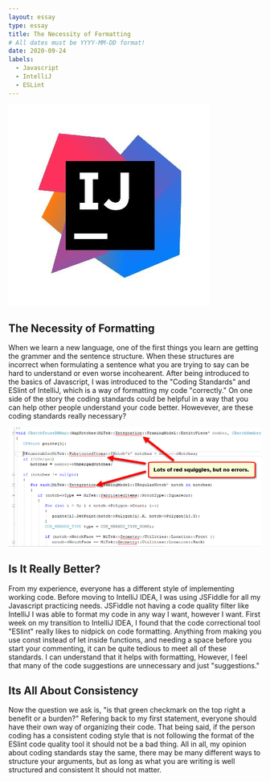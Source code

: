 ```yaml
---
layout: essay
type: essay
title: The Necessity of Formatting
# All dates must be YYYY-MM-DD format!
date: 2020-09-24
labels:
  - Javascript
  - IntelliJ
  - ESLint
---
```


<img class="ui medium top left square image" src="../images/intellij.jpg">

## The Necessity of Formatting

When we learn a new language, one of the first things you learn are getting the grammer and the sentence structure. When these structures are incorrect when formulating a sentence what you are trying to say can be hard to understand or even worse incohearent. After being introduced to the basics of Javascript, I was introduced to the "Coding Standards" and ESlint of IntelliJ, which is a way of formatting my code "correctly." On one side of the story the coding standards could be helpful in a way that you can help other people understand your code better. Howevever, are these coding standards really necessary? 

<img class="ui medium top left square image" src="../images/redlines.png">

## Is It Really Better?

From my experience, everyone has a different style of implementing working code. Before moving to IntelliJ IDEA, I was using JSFiddle for all my Javascript practicing needs. JSFiddle not having a code quality filter like IntelliJ I was able to format my code in any way I want, however I want. First week on my transition to IntelliJ IDEA, I found that the code correctional tool "ESlint" really likes to nidpick on code formatting. Anything from making you use const instead of let inside functions, and needing a space before you start your commenting, it can be quite tedious to meet all of these standards. I can understand that it helps with formatting, However, I feel that many of the code suggestions are unnecessary and just "suggestions."

## Its All About Consistency

Now the question we ask is, "is that green checkmark on the top right a benefit or a burden?" Refering back to my first statement, everyone should have their own way of organizing their code. That being said, if the person coding has a consistent coding style that is not following the format of the ESlint code quality tool it should not be a bad thing. All in all, my opinion about coding standards stay the same, there may be many different ways to structure your arguments, but as long as what you are writing is well structured and consistent It should not matter.